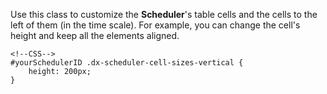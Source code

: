 <!--shortDescription-->
Use this class to customize the **Scheduler**'s table cells and the cells to the left of them (in the time scale). For example, you can change the cell's height and keep all the elements aligned.
<!--/shortDescription-->

<!--fullDescription-->

    <!--CSS-->
    #yourSchedulerID .dx-scheduler-cell-sizes-vertical {
        height: 200px;
    }

<!--/fullDescription-->

<!--handmade-->
<!--/handmade-->
